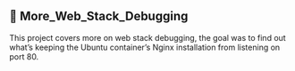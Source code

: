 ## :satellite: More_Web_Stack_Debugging

This project covers more on web stack debugging, the goal was to find out what’s keeping the Ubuntu container’s Nginx installation from listening on port 80.
